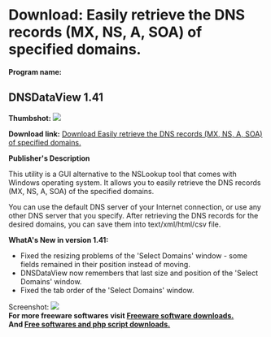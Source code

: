 # Download: Easily retrieve the DNS records (MX, NS, A, SOA) of specified domains.

**Program name:**

## DNSDataView 1.41

  
**Thumbshot:** ![](http://www.freewarefiles.com/screenshot/dnsdataview_md.jpg)   
  
**Download link:** [Download Easily retrieve the DNS records (MX, NS, A, SOA) of specified domains.](http://freesoftwares.boysofts.com/DNSDataView_program_49918.html)  
  


**Publisher's Description**  
  


This utility is a GUI alternative to the NSLookup tool that comes with Windows operating system. It allows you to easily retrieve the DNS records (MX, NS, A, SOA) of the specified domains. 

You can use the default DNS server of your Internet connection, or use any other DNS server that you specify. After retrieving the DNS records for the desired domains, you can save them into text/xml/html/csv file. 

**WhatA's New in version 1.41:**

  * Fixed the resizing problems of the 'Select Domains' window - some fields remained in their position instead of moving. 
  * DNSDataView now remembers that last size and position of the 'Select Domains' window. 
  * Fixed the tab order of the 'Select Domains' window. 

  
  
Screenshot: ![](http://www.freewarefiles.com/screenshot/dnsdataview.jpg)   
**For more freeware softwares visit [Freeware software downloads.](http://freesoftwares.boysofts.com/)**   
**And [Free softwares and php script downloads.](http://www.boysofts.com/)**
